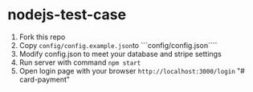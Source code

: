 # nodejs-test-case

1. Fork this repo
2. Copy ```config/config.example.json```to ```config/config.json````
3. Modify config.json to meet your database and stripe settings
4. Run server with command ```npm start```
5. Open login page with your browser ```http://localhost:3000/login```
"# card-payment" 
